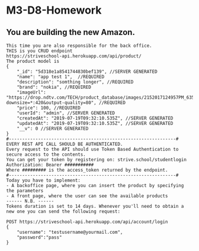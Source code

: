 # M3-D8-Homework

## You are building the new Amazon.
    This time you are also responsible for the back office.
    THIS is you CRUD endpoint
    https://striveschool-api.herokuapp.com/api/product/
    The product model is 
    {
        "_id": "5d318e1a8541744830bef139", //SERVER GENERATED
        "name": "app test 1",  //REQUIRED
        "description": "somthing longer", //REQUIRED
        "brand": "nokia", //REQUIRED
        "imageUrl": "https://drop.ndtv.com/TECH/product_database/images/2152017124957PM_635_nokia_3310.jpeg?downsize=*:420&output-quality=80", //REQUIRED
        "price": 100, //REQUIRED
        "userId": "admin", //SERVER GENERATED
        "createdAt": "2019-07-19T09:32:10.535Z", //SERVER GENERATED
        "updatedAt": "2019-07-19T09:32:10.535Z", //SERVER GENERATED
        "__v": 0 //SERVER GENERATED
    }
    #---------------------------------------------------------------#
    EVERY REST API CALL SHOULD BE AUTHENTICATED. 
    Every request to the API should use Token Based Authentication to secure access to the contents.
    You can get your token by registering on: strive.school/studentlogin
    Authorization: Bearer ###########
    Where ######### is the access_token returned by the endpoint.
    #---------------------------------------------------------------#
    Today you have to implement:
    - A backoffice page, where you can insert the product by specifying the parameters
    - A front page, where the user can see the available products
    ------ N.B. ------
    Tokens duration is set to 14 days. Whenever you'll need to obtain a new one you can send the following request:
    
    POST https://striveschool-api.herokuapp.com/api/account/login
    {
        "username": "testusername@yourmail.com",
        "password":"pass"
    } 